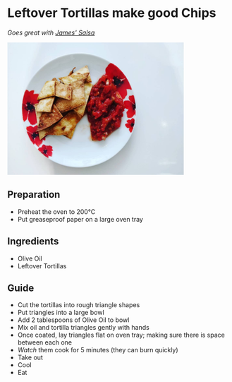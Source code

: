 # Leftover Tortillas make good Chips

_Goes great with [James' Salsa]_

<img src='../assets/leftover-tortilla-chips.jpg' alt='' width='400px'/>

## Preparation

* Preheat the oven to 200&#8451;
* Put greaseproof paper on a large oven tray

## Ingredients

* Olive Oil
* Leftover Tortillas

## Guide

* Cut the tortillas into rough triangle shapes
* Put triangles into a large bowl
* Add 2 tablespoons of Olive Oil to bowl
* Mix oil and tortilla triangles gently with hands
* Once coated, lay triangles flat on oven tray; making sure there is space between each one
* _Watch_ them cook for 5 minutes (they can burn quickly)
* Take out
* Cool
* Eat

[James' Salsa]: ./james-salsa.md
